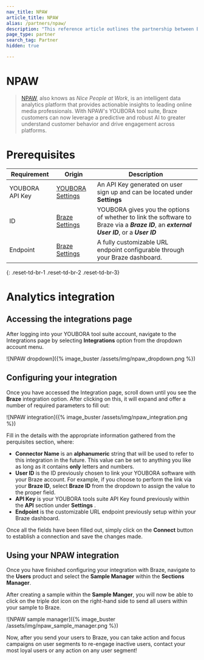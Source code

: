 ```yaml
---
nav_title: NPAW
article_title: NPAW
alias: /partners/npaw/
description: "This reference article outlines the partnership between Braze and NPAW, an intelligent data analytics platform that provides actionable insights to leading online media professionals."
page_type: partner
search_tag: Partner
hidden: true

---
```


# NPAW

> [NPAW](https://nicepeopleatwork.com/), also knows as _Nice People at Work_, is an intelligent data analytics platform that provides actionable insights to leading online media professionals. With NPAW's YOUBORA tool suite, Braze customers can now leverage a predictive and robust AI to greater understand customer behavior and drive engagement across platforms.

# Prerequisites

| Requirement   |Origin| Description |
| --------------|------|-------------|
| YOUBORA API Key |[YOUBORA Settings](https://youbora.nicepeopleatwork.com/users/login)|An API Key generated on user sign up and can be located under **Settings** |
| ID |[Braze Settings](https://dashboard.braze.com/sign_in) | YOUBORA gives you the options of whether to link the software to Braze via a ***Braze ID***, an ***external User ID***, or a ***User ID*** |
| Endpoint |[Braze Settings](https://dashboard.braze.com/sign_in)| A fully customizable URL endpoint configurable through your Braze dashboard. |
{: .reset-td-br-1 .reset-td-br-2 .reset-td-br-3}

# Analytics integration

## Accessing the integrations page

After logging into your YOUBORA tool suite account, navigate to the Integrations page by selecting **Integrations** option from the dropdown account menu.

![NPAW dropdown]({% image_buster /assets/img/npaw_dropdown.png %})

## Configuring your integration

Once you have accessed the Integration page, scroll down until you
see the **Braze** integration option. After clicking on this, it will expand and offer a number of required parameters to fill out:

![NPAW integration]({% image_buster /assets/img/npaw_integration.png %})

Fill in the details with the appropriate information gathered from the perquisites section, where:
* **Connector Name** is an **alphanumeric** string that will be used to refer to this integration in the future. This value can be set to anything you like as long as it contains **only** letters and numbers.
* **User ID** is the ID previously chosen to link your YOUBORA software with your Braze account. For example, if you choose to perform the link via your **Braze ID**, select **Braze ID** from the dropdown to assign the value to the proper field.
* **API Key** is your YOUBORA tools suite API Key found previously within the **API** section under **Settings** .
* **Endpoint** is the customizable URL endpoint previously setup within your Braze dashboard.

Once all the fields have been filled out, simply click on the **Connect** button to establish a connection and save the changes made.

## Using your NPAW integration

Once you have finished configuring your integration with Braze, navigate to the **Users** product and select the **Sample Manager** within the **Sections Manager**.

After creating a sample within the **Sample Manger**, you will now be able to click on the triple dot icon on the right-hand side to send all users within your sample to Braze.

![NPAW sample manager]({% image_buster /assets/img/npaw_sample_manager.png %})

Now, after you send your users to Braze, you can take action and focus campaigns on user segments to re-engage inactive users, contact your most loyal users or any action on any user segment!
